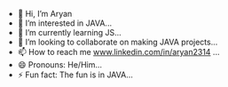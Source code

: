 - 👋 Hi, I’m Aryan
- 👀 I’m interested in JAVA...
- 🌱 I’m currently learning JS...
- 💞️ I’m looking to collaborate on making JAVA projects...
- 📫 How to reach me www.linkedin.com/in/aryan2314 ...
- 😄 Pronouns: He/Him...
- ⚡ Fun fact: The fun is in JAVA...

<!---
Aryan-2314/Aryan-2314 is a ✨ special ✨ repository because its `README.md` (this file) appears on your GitHub profile.
You can click the Preview link to take a look at your changes.
--->
